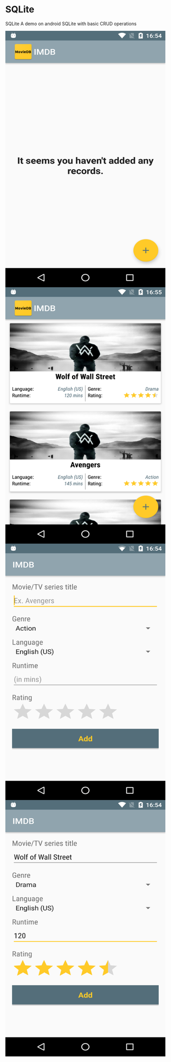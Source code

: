 # SQLite
SQLite A demo on android SQLite with basic CRUD operations

<a href="url"><img src="https://github.com/santimendon/SQLite/blob/master/screenshots/dashboard_1.png" align="left" height="800" width="500"></a>

<a href="url"><img src="https://github.com/santimendon/SQLite/blob/master/screenshots/dashboard_2.png" align="left" height="800" width="500" ></a>

<a href="url"><img src="https://github.com/santimendon/SQLite/blob/master/screenshots/record_insertion_1.png" align="left" height="800" width="500" ></a>

<a href="url"><img src="https://github.com/santimendon/SQLite/blob/master/screenshots/record_insertion_2.png" align="left" height="800" width="500" ></a>
